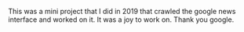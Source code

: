 This was a mini project that I did in 2019 that crawled the google news interface and worked on it. It was a joy to work on. Thank you google.